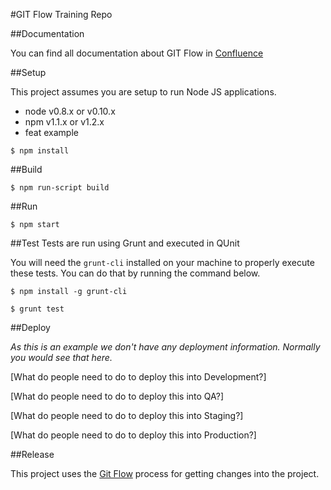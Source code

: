 #GIT Flow Training Repo

##Documentation

You can find all documentation about GIT Flow in [Confluence](https://confluence.meltdev.com/display/DEV/Git+Flow)

##Setup

This project assumes you are setup to run Node JS applications.

- node v0.8.x or v0.10.x
- npm v1.1.x or v1.2.x
- feat example

```
$ npm install
```

##Build

```
$ npm run-script build
```

##Run

```
$ npm start
```

##Test
Tests are run using Grunt and executed in QUnit

You will need the `grunt-cli` installed on your machine to properly execute these tests. You can do that by running the command below.
```
$ npm install -g grunt-cli
```

```
$ grunt test
```

##Deploy

_As this is an example we don't have any deployment information. Normally you would see that here._

[What do people need to do to deploy this into Development?]

[What do people need to do to deploy this into QA?]

[What do people need to do to deploy this into Staging?]

[What do people need to do to deploy this into Production?]


##Release

This project uses the [Git Flow](https://confluence.meltdev.com/display/DEV/Git+Flow) process for getting changes into the project.
